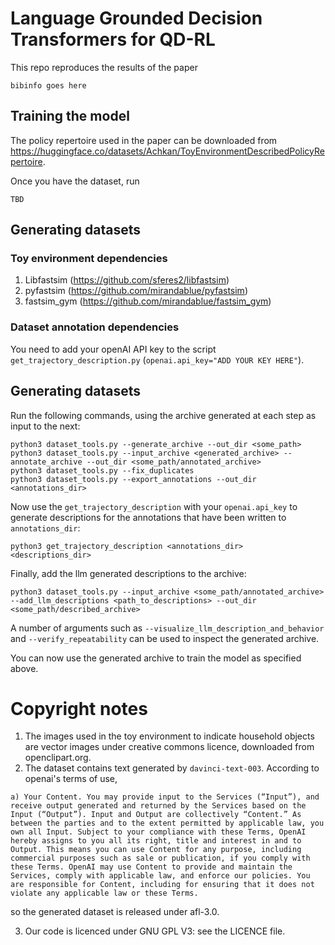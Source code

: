 
# Language Grounded Decision Transformers for QD-RL

This repo reproduces the results of the paper 

```
bibinfo goes here
```

## Training the model

The policy repertoire used in the paper can be downloaded from <https://huggingface.co/datasets/Achkan/ToyEnvironmentDescribedPolicyRepertoire>.

Once you have the dataset, run

```
TBD
```

## Generating datasets

### Toy environment dependencies

1. Libfastsim (<https://github.com/sferes2/libfastsim>)
2. pyfastsim  (<https://github.com/mirandablue/pyfastsim>)
3. fastsim_gym (<https://github.com/mirandablue/fastsim_gym>)

### Dataset annotation dependencies

You need to add your openAI API key to the script `get_trajectory_description.py` (`openai.api_key="ADD YOUR KEY HERE"`).

## Generating datasets 

Run the following commands, using the archive generated at each step as input to the next:
```
python3 dataset_tools.py --generate_archive --out_dir <some_path> 
python3 dataset_tools.py --input_archive <generated_archive> --annotate_archive --out_dir <some_path/annotated_archive>
python3 dataset_tools.py --fix_duplicates
python3 dataset_tools.py --export_annotations --out_dir <annotations_dir>
```

Now use the `get_trajectory_description` with your `openai.api_key` to generate descriptions for the annotations that have been written to `annotations_dir`:

```
python3 get_trajectory_description <annotations_dir> <descriptions_dir>
```

Finally, add the llm generated descriptions to the archive:

```
python3 dataset_tools.py --input_archive <some_path/annotated_archive> --add_llm_descriptions <path_to_descriptions> --out_dir <some_path/described_archive>
```

A number of arguments such as `--visualize_llm_description_and_behavior` and `--verify_repeatability` can be used to inspect the generated archive.

You can now use the generated archive to train the model as specified above.

# Copyright notes

1. The images used in the toy environment to indicate household objects are vector images under creative commons licence, downloaded from openclipart.org.
2. The dataset contains text generated by `davinci-text-003`. According to openai's terms of use,

```quote
a) Your Content. You may provide input to the Services (“Input”), and receive output generated and returned by the Services based on the Input (“Output”). Input and Output are collectively “Content.” As between the parties and to the extent permitted by applicable law, you own all Input. Subject to your compliance with these Terms, OpenAI hereby assigns to you all its right, title and interest in and to Output. This means you can use Content for any purpose, including commercial purposes such as sale or publication, if you comply with these Terms. OpenAI may use Content to provide and maintain the Services, comply with applicable law, and enforce our policies. You are responsible for Content, including for ensuring that it does not violate any applicable law or these Terms.
```
so the generated dataset is released under afl-3.0.

3. Our code is licenced under GNU GPL V3: see the LICENCE file.
